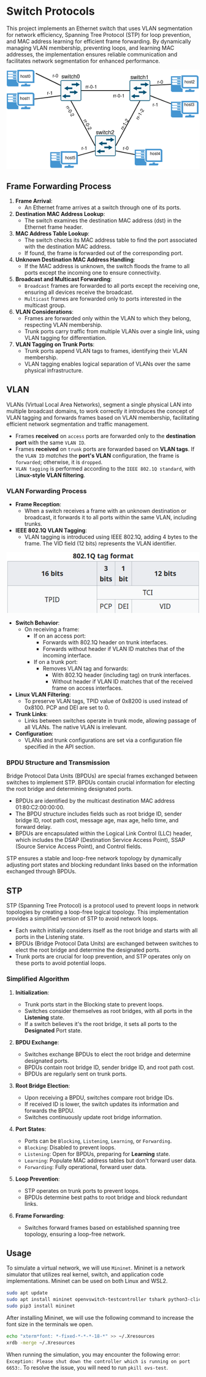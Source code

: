 # Switch Protocols

This project implements an Ethernet switch that uses VLAN segmentation for network efficiency, Spanning Tree Protocol (STP) for loop prevention, and MAC address learning for efficient frame forwarding. By dynamically managing VLAN membership, preventing loops, and learning MAC addresses, the implementation ensures reliable communication and facilitates network segmentation for enhanced performance.

![TOPOLOGY](./images/topo.png)

## Frame Forwarding Process

1. **Frame Arrival**:
   - An Ethernet frame arrives at a switch through one of its ports.
2. **Destination MAC Address Lookup**:
   - The switch examines the destination MAC address (dst) in the Ethernet frame header.
3. **MAC Address Table Lookup**:
   - The switch checks its MAC address table to find the port associated with the destination MAC address.
   - If found, the frame is forwarded out of the corresponding port.
4. **Unknown Destination MAC Address Handling**:
   - If the MAC address is unknown, the switch floods the frame to all ports except the incoming one to ensure connectivity.
5. **Broadcast and Multicast Forwarding**:
   - `Broadcast` frames are forwarded to all ports except the receiving one, ensuring all devices receive the broadcast.
   - `Multicast` frames are forwarded only to ports interested in the multicast group.
6. **VLAN Considerations**:
   - Frames are forwarded only within the VLAN to which they belong, respecting VLAN membership.
   - Trunk ports carry traffic from multiple VLANs over a single link, using VLAN tagging for differentiation.
7. **VLAN Tagging on Trunk Ports**:
   - Trunk ports append VLAN tags to frames, identifying their VLAN membership.
   - VLAN tagging enables logical separation of VLANs over the same physical infrastructure.

## VLAN

VLANs (Virtual Local Area Networks), segment a single physical LAN into multiple broadcast domains, to work correctly it introduces the concept of VLAN tagging and forwards frames based on VLAN membership, facilitating efficient network segmentation and traffic management.

- Frames **received** on `access` ports are forwarded only to the **destination port** with the same `VLAN ID`.
- Frames **received** on `trunk` ports are forwarded based on **VLAN tags**. If the `VLAN ID` *matches* the **port's VLAN** configuration, the frame is `forwarded`; otherwise, it is `dropped`.
- `VLAN tagging` is performed according to the `IEEE 802.1Q standard`, with L**inux-style VLAN filtering**.

### VLAN Forwarding Process

- **Frame Reception**:
  - When a switch receives a frame with an unknown destination or broadcast, it forwards it to all ports within the same VLAN, including trunks.
- **IEEE 802.1Q VLAN Tagging**:
  - VLAN tagging is introduced using IEEE 802.1Q, adding 4 bytes to the frame. The VID field (12 bits) represents the VLAN identifier.

![TAG_FORMAT](./images/tag_format.png)

- **Switch Behavior**:
  - On receiving a frame:
    - If on an access port:
      - Forwards with 802.1Q header on trunk interfaces.
      - Forwards without header if VLAN ID matches that of the incoming interface.
    - If on a trunk port:
      - Removes VLAN tag and forwards:
        - With 802.1Q header (including tag) on trunk interfaces.
        - Without header if VLAN ID matches that of the received frame on access interfaces.
- **Linux VLAN Filtering**:
  - To preserve VLAN tags, TPID value of 0x8200 is used instead of 0x8100. PCP and DEI are set to 0.
- **Trunk Links**:
  - Links between switches operate in trunk mode, allowing passage of all VLANs. The native VLAN is irrelevant.
- **Configuration**:
  - VLANs and trunk configurations are set via a configuration file specified in the API section.

### BPDU Structure and Transmission

Bridge Protocol Data Units (BPDUs) are special frames exchanged between switches to implement STP. BPDUs contain crucial information for electing the root bridge and determining designated ports.

- BPDUs are identified by the multicast destination MAC address 01:80:C2:00:00:00.
- The BPDU structure includes fields such as root bridge ID, sender bridge ID, root path cost, message age, max age, hello time, and forward delay.
- BPDUs are encapsulated within the Logical Link Control (LLC) header, which includes the DSAP (Destination Service Access Point), SSAP (Source Service Access Point), and Control fields.

STP ensures a stable and loop-free network topology by dynamically adjusting port states and blocking redundant links based on the information exchanged through BPDUs.

## STP

STP (Spanning Tree Protocol) is a protocol used to prevent loops in network topologies by creating a loop-free logical topology. This implementation provides a simplified version of STP to avoid network loops.

- Each switch initially considers itself as the root bridge and starts with all ports in the Listening state.
- BPDUs (Bridge Protocol Data Units) are exchanged between switches to elect the root bridge and determine the designated ports.
- Trunk ports are crucial for loop prevention, and STP operates only on these ports to avoid potential loops.

### Simplified Algorithm

1. **Initialization**:
   - Trunk ports start in the Blocking state to prevent loops.
   - Switches consider themselves as root bridges, with all ports in the **Listening** state.
   - If a switch believes it's the root bridge, it sets all ports to the **Designated** Port state.

2. **BPDU Exchange**:
   - Switches exchange BPDUs to elect the root bridge and determine designated ports.
   - BPDUs contain root bridge ID, sender bridge ID, and root path cost.
   - BPDUs are regularly sent on trunk ports.

3. **Root Bridge Election**:
   - Upon receiving a BPDU, switches compare root bridge IDs.
   - If received ID is lower, the switch updates its information and forwards the BPDU.
   - Switches continuously update root bridge information.

4. **Port States**:
   - Ports can be `Blocking`, `Listening`, `Learning`, or `Forwarding`.
   - `Blocking`: Disabled to prevent loops.
   - `Listening`: Open for BPDUs, preparing for **Learning** state.
   - `Learning`: Populate MAC address tables but don't forward user data.
   - `Forwarding`: Fully operational, forward user data.

5. **Loop Prevention**:
   - STP operates on trunk ports to prevent loops.
   - BPDUs determine best paths to root bridge and block redundant links.

6. **Frame Forwarding**:
   - Switches forward frames based on established spanning tree topology, ensuring a loop-free network.

## Usage

To simulate a virtual network, we will use `Mininet`. Mininet is a network simulator that utilizes real kernel, switch, and application code implementations. Mininet can be used on both Linux and WSL2.

```bash
sudo apt update
sudo apt install mininet openvswitch-testcontroller tshark python3-click python3-scapy xterm python3-pip
sudo pip3 install mininet
```

After installing Mininet, we will use the following command to increase the font size in the terminals we open.

```bash
echo "xterm*font: *-fixed-*-*-*-18-*" >> ~/.Xresources
xrdb -merge ~/.Xresources
```

When running the simulation, you may encounter the following error: `Exception: Please shut down the controller which is running on port 6653:`. To resolve the issue, you will need to run `pkill ovs-test`.
